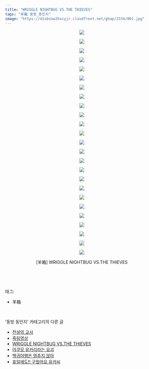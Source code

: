 ```yaml
---
title: "WRIGGLE NIGHTBUG VS.THE THIEVES"
tags: "羊箱 동방_동인지"
image: "https://d1xbsow2hxcyjr.cloudfront.net/ghap/2334/001.jpg"
---
```

<div class="article">
<p style="text-align: center; clear: none; float: none;"><img src="{{ site.imgserver10 }}/ghap/2334/001.jpg"/></p>
<p style="text-align: center; clear: none; float: none;"><img src="{{ site.imgserver10 }}/ghap/2334/002.jpg"/></p>
<p style="text-align: center; clear: none; float: none;"><img src="{{ site.imgserver10 }}/ghap/2334/003.jpg"/></p>
<p style="text-align: center; clear: none; float: none;"><img src="{{ site.imgserver10 }}/ghap/2334/004.jpg"/></p>
<p style="text-align: center; clear: none; float: none;"><img src="{{ site.imgserver10 }}/ghap/2334/005.jpg"/></p>
<p style="text-align: center; clear: none; float: none;"><img src="{{ site.imgserver10 }}/ghap/2334/006.jpg"/></p>
<p style="text-align: center; clear: none; float: none;"><img src="{{ site.imgserver10 }}/ghap/2334/007.jpg"/></p>
<p style="text-align: center; clear: none; float: none;"><img src="{{ site.imgserver10 }}/ghap/2334/008.jpg"/></p>
<p style="text-align: center; clear: none; float: none;"><img src="{{ site.imgserver10 }}/ghap/2334/009.jpg"/></p>
<p style="text-align: center; clear: none; float: none;"><img src="{{ site.imgserver10 }}/ghap/2334/010.jpg"/></p>
<p style="text-align: center; clear: none; float: none;"><img src="{{ site.imgserver10 }}/ghap/2334/011.jpg"/></p>
<p style="text-align: center; clear: none; float: none;"><img src="{{ site.imgserver10 }}/ghap/2334/012.jpg"/></p>
<p style="text-align: center; clear: none; float: none;"><img src="{{ site.imgserver10 }}/ghap/2334/013.jpg"/></p>
<p style="text-align: center; clear: none; float: none;"><img src="{{ site.imgserver10 }}/ghap/2334/014.jpg"/></p>
<p style="text-align: center; clear: none; float: none;"><img src="{{ site.imgserver10 }}/ghap/2334/015.jpg"/></p>
<p style="text-align: center; clear: none; float: none;"><img src="{{ site.imgserver10 }}/ghap/2334/016.jpg"/></p>
<p style="text-align: center; clear: none; float: none;"><img src="{{ site.imgserver10 }}/ghap/2334/017.jpg"/></p>
<p style="text-align: center; clear: none; float: none;"><img src="{{ site.imgserver10 }}/ghap/2334/018.jpg"/></p>
<p style="text-align: center; clear: none; float: none;"><img src="{{ site.imgserver10 }}/ghap/2334/019.jpg"/></p>
<p style="text-align: center; clear: none; float: none;"><img src="{{ site.imgserver10 }}/ghap/2334/020.jpg"/></p>
<p style="text-align: center; clear: none; float: none;"><img src="{{ site.imgserver10 }}/ghap/2334/021.jpg"/></p>
<p style="text-align: center; clear: none; float: none;"><img src="{{ site.imgserver10 }}/ghap/2334/022.jpg"/></p>
<p style="text-align: center; clear: none; float: none;"><img src="{{ site.imgserver10 }}/ghap/2334/023.jpg"/></p>
<p style="text-align: center; clear: none; float: none;"><img src="{{ site.imgserver10 }}/ghap/2334/024.jpg"/></p>
<p style="text-align: center; clear: none; float: none;"><img src="{{ site.imgserver10 }}/ghap/2334/025.jpg"/></p>
<p style="text-align: center; clear: none; float: none;">[羊箱] WRIGGLE NIGHTBUG VS.THE THIEVES</p>
<p><br/></p>
</div><br/>
<div class="tagTrail">
<p>태그: </p>
<ul>
<li>羊箱</li>
</ul>
</div><br/>
<div class="another">
<p>'동방 동인지' 카테고리의 다른 글</p>
<ul>
<li><a href="/ghap_2336">전설의 교사</a></li>
<li><a href="/ghap_2335">죽림영상</a></li>
<li><a href="/ghap_2334">WRIGGLE NIGHTBUG VS.THE THIEVES</a></li>
<li><a href="/ghap_2332">야쿠모 유카리라는 요괴</a></li>
<li><a href="/ghap_2331">백귀야행은 멈추지 않아</a></li>
<li><a href="/ghap_2329">휴일에도!! 구웠어요 유카씨</a></li>
</ul>
</div><br/>
<div class="cb_module cb_fluid">
<div class="cb_wrt cb_profile">
</div><!-- commentList close -->
</div><br/>
